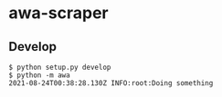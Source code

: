 # awa-scraper

## Develop
```console
$ python setup.py develop
$ python -m awa
2021-08-24T00:38:28.130Z INFO:root:Doing something
```
